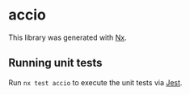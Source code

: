 # accio

This library was generated with [Nx](https://nx.dev).

## Running unit tests

Run `nx test accio` to execute the unit tests via [Jest](https://jestjs.io).
